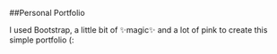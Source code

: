 ##Personal Portfolio

I used Bootstrap, a little bit of ✨magic✨ and a lot of pink to create this simple portfolio (:

